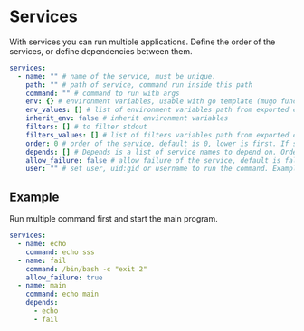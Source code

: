 # Services

With services you can run multiple applications. Define the order of the services, or define dependencies between them.

```yaml
services:
  - name: "" # name of the service, must be unique.
    path: "" # path of service, command run inside this path
    command: "" # command to run with args
    env: {} # environment variables, usable with go template (mugo funcs)
    env_values: [] # list of environment variables path from exported config
    inherit_env: false # inherit environment variables
    filters: [] # to filter stdout
    filters_values: [] # list of filters variables path from exported config
    order: 0 # order of the service, default is 0, lower is first. If same order set, they will run in parallel. All should be done to continue next order.
    depends: [] # Depends is a list of service names to depend on. Order is ignoring if depend is set
    allow_failure: false # allow failure of the service, default is false
    user: "" # set user, uid:gid or username to run the command. Example: 0 or root:root or 1234:5555
```

## Example

Run multiple command first and start the main program.

```yaml
services:
  - name: echo
    command: echo sss
  - name: fail
    command: /bin/bash -c "exit 2"
    allow_failure: true
  - name: main
    command: echo main
    depends:
      - echo
      - fail
```

